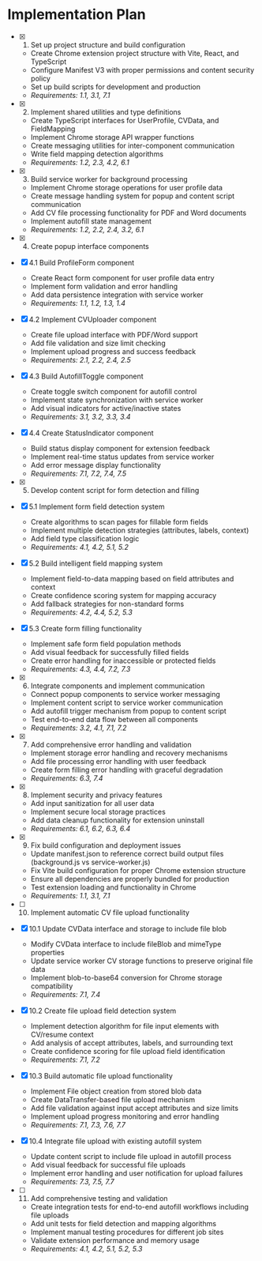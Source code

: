 # Implementation Plan

- [x] 1. Set up project structure and build configuration
  - Create Chrome extension project structure with Vite, React, and TypeScript
  - Configure Manifest V3 with proper permissions and content security policy
  - Set up build scripts for development and production
  - _Requirements: 1.1, 3.1, 7.1_

- [x] 2. Implement shared utilities and type definitions
  - Create TypeScript interfaces for UserProfile, CVData, and FieldMapping
  - Implement Chrome storage API wrapper functions
  - Create messaging utilities for inter-component communication
  - Write field mapping detection algorithms
  - _Requirements: 1.2, 2.3, 4.2, 6.1_

- [x] 3. Build service worker for background processing
  - Implement Chrome storage operations for user profile data
  - Create message handling system for popup and content script communication
  - Add CV file processing functionality for PDF and Word documents
  - Implement autofill state management
  - _Requirements: 1.2, 2.2, 2.4, 3.2, 6.1_

- [x] 4. Create popup interface components
- [x] 4.1 Build ProfileForm component
  - Create React form component for user profile data entry
  - Implement form validation and error handling
  - Add data persistence integration with service worker
  - _Requirements: 1.1, 1.2, 1.3, 1.4_

- [x] 4.2 Implement CVUploader component
  - Create file upload interface with PDF/Word support
  - Add file validation and size limit checking
  - Implement upload progress and success feedback
  - _Requirements: 2.1, 2.2, 2.4, 2.5_

- [x] 4.3 Build AutofillToggle component
  - Create toggle switch component for autofill control
  - Implement state synchronization with service worker
  - Add visual indicators for active/inactive states
  - _Requirements: 3.1, 3.2, 3.3, 3.4_

- [x] 4.4 Create StatusIndicator component
  - Build status display component for extension feedback
  - Implement real-time status updates from service worker
  - Add error message display functionality
  - _Requirements: 7.1, 7.2, 7.4, 7.5_

- [x] 5. Develop content script for form detection and filling
- [x] 5.1 Implement form field detection system
  - Create algorithms to scan pages for fillable form fields
  - Implement multiple detection strategies (attributes, labels, context)
  - Add field type classification logic
  - _Requirements: 4.1, 4.2, 5.1, 5.2_

- [x] 5.2 Build intelligent field mapping system
  - Implement field-to-data mapping based on field attributes and context
  - Create confidence scoring system for mapping accuracy
  - Add fallback strategies for non-standard forms
  - _Requirements: 4.2, 4.4, 5.2, 5.3_

- [x] 5.3 Create form filling functionality
  - Implement safe form field population methods
  - Add visual feedback for successfully filled fields
  - Create error handling for inaccessible or protected fields
  - _Requirements: 4.3, 4.4, 7.2, 7.3_

- [x] 6. Integrate components and implement communication
  - Connect popup components to service worker messaging
  - Implement content script to service worker communication
  - Add autofill trigger mechanism from popup to content script
  - Test end-to-end data flow between all components
  - _Requirements: 3.2, 4.1, 7.1, 7.2_

- [x] 7. Add comprehensive error handling and validation
  - Implement storage error handling and recovery mechanisms
  - Add file processing error handling with user feedback
  - Create form filling error handling with graceful degradation
  - _Requirements: 6.3, 7.4_

- [x] 8. Implement security and privacy features
  - Add input sanitization for all user data
  - Implement secure local storage practices
  - Add data cleanup functionality for extension uninstall
  - _Requirements: 6.1, 6.2, 6.3, 6.4_

- [x] 9. Fix build configuration and deployment issues
  - Update manifest.json to reference correct build output files (background.js vs service-worker.js)
  - Fix Vite build configuration for proper Chrome extension structure
  - Ensure all dependencies are properly bundled for production
  - Test extension loading and functionality in Chrome
  - _Requirements: 1.1, 3.1, 7.1_

- [ ] 10. Implement automatic CV file upload functionality
- [x] 10.1 Update CVData interface and storage to include file blob
  - Modify CVData interface to include fileBlob and mimeType properties
  - Update service worker CV storage functions to preserve original file data
  - Implement blob-to-base64 conversion for Chrome storage compatibility
  - _Requirements: 7.1, 7.4_

- [x] 10.2 Create file upload field detection system
  - Implement detection algorithm for file input elements with CV/resume context
  - Add analysis of accept attributes, labels, and surrounding text
  - Create confidence scoring for file upload field identification
  - _Requirements: 7.1, 7.2_

- [x] 10.3 Build automatic file upload functionality
  - Implement File object creation from stored blob data
  - Create DataTransfer-based file upload mechanism
  - Add file validation against input accept attributes and size limits
  - Implement upload progress monitoring and error handling
  - _Requirements: 7.1, 7.3, 7.6, 7.7_

- [x] 10.4 Integrate file upload with existing autofill system
  - Update content script to include file upload in autofill process
  - Add visual feedback for successful file uploads
  - Implement error handling and user notification for upload failures
  - _Requirements: 7.3, 7.5, 7.7_

- [ ] 11. Add comprehensive testing and validation
  - Create integration tests for end-to-end autofill workflows including file uploads
  - Add unit tests for field detection and mapping algorithms
  - Implement manual testing procedures for different job sites
  - Validate extension performance and memory usage
  - _Requirements: 4.1, 4.2, 5.1, 5.2, 5.3_